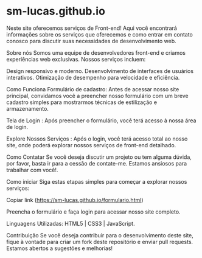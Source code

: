 # sm-lucas.github.io

Neste site oferecemos serviços de Front-end! Aqui você encontrará informações sobre os serviços que oferecemos e como entrar em contato conosco para discutir suas necessidades de desenvolvimento web.

Sobre nós Somos uma equipe de desenvolvedores front-end e criamos experiências web exclusivas. Nossos serviços incluem:

Design responsivo e moderno. Desenvolvimento de interfaces de usuários interativos. Otimização de desempenho para velocidade e eficiência.

Como Funciona Formulário de cadastro: Antes de acessar nosso site principal, convidamos você a preencher nosso formulário com um breve cadastro simples para mostrarmos técnicas de estilização e armazenamento.

Tela de Login : Após preencher o formulário, você terá acesso à nossa área de login.

Explore Nossos Serviços : Após o login, você terá acesso total ao nosso site, onde poderá explorar nossos serviços de front-end detalhado.

Como Contatar Se você deseja discutir um projeto ou tem alguma dúvida, por favor, basta ir para a cessão de contate-me. Estamos ansiosos para trabalhar com você!.

Como iniciar Siga estas etapas simples para começar a explorar nossos serviços:

Copiar link (https://sm-lucas.github.io/formulario.html)

Preencha o formulário e faça login para acessar nosso site completo.

Linguagens Utilizadas: HTML5 | CSS3 | JavaScript.

Contribuição Se você deseja contribuir para o desenvolvimento deste site, fique à vontade para criar um fork deste repositório e enviar pull requests. Estamos abertos a sugestões e melhorias!







